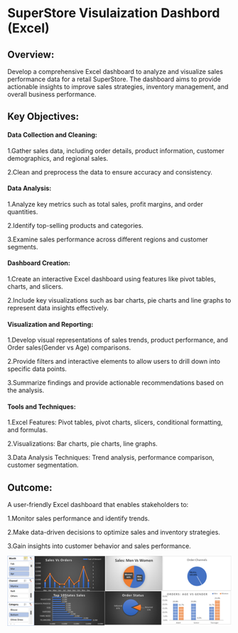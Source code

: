 # SuperStore Visulaization Dashbord (Excel)

## Overview:

Develop a comprehensive Excel dashboard to analyze and visualize sales performance data for a retail SuperStore. The dashboard aims to provide actionable insights to improve sales strategies, inventory management, and overall business performance.

## Key Objectives:

#### Data Collection and Cleaning:

1.Gather sales data, including order details, product information, customer demographics, and regional sales.

2.Clean and preprocess the data to ensure accuracy and consistency.

#### Data Analysis:

1.Analyze key metrics such as total sales, profit margins, and order quantities.

2.Identify top-selling products and categories.

3.Examine sales performance across different regions and customer segments.

#### Dashboard Creation:

1.Create an interactive Excel dashboard using features like pivot tables, charts, and slicers.

2.Include key visualizations such as bar charts, pie charts and  line graphs to represent data insights effectively.

#### Visualization and Reporting:

1.Develop visual representations of sales trends, product performance, and Order sales(Gender vs Age) comparisons.

2.Provide filters and interactive elements to allow users to drill down into specific data points.

3.Summarize findings and provide actionable recommendations based on the analysis.

#### Tools and Techniques:

1.Excel Features: Pivot tables, pivot charts, slicers, conditional formatting, and formulas.

2.Visualizations: Bar charts, pie charts, line graphs.

3.Data Analysis Techniques: Trend analysis, performance comparison, customer segmentation.

## Outcome:

A user-friendly Excel dashboard that enables stakeholders to:

1.Monitor sales performance and identify trends.

2.Make data-driven decisions to optimize sales and inventory strategies.

3.Gain insights into customer behavior and  sales performance.

![snapshot](https://github.com/Shuby999/SuperStore-Visulaization-Dashbord-Excel-/blob/main/SnapShot/SuperStore%20DashBoard.png)